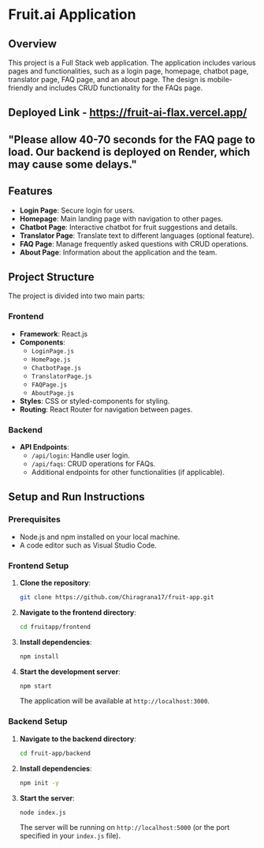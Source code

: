 # Fruit.ai Application

## Overview

This project is a Full Stack web application. The application includes various pages and functionalities, such as a login page, homepage, chatbot page, translator page, FAQ page, and an about page. The design is mobile-friendly and includes CRUD functionality for the FAQs page.

## Deployed Link - https://fruit-ai-flax.vercel.app/
## "Please allow 40-70 seconds for the FAQ page to load. Our backend is deployed on Render, which may cause some delays."

## Features

- **Login Page**: Secure login for users.
- **Homepage**: Main landing page with navigation to other pages.
- **Chatbot Page**: Interactive chatbot for fruit suggestions and details.
- **Translator Page**: Translate text to different languages (optional feature).
- **FAQ Page**: Manage frequently asked questions with CRUD operations.
- **About Page**: Information about the application and the team.

## Project Structure

The project is divided into two main parts:

### Frontend

- **Framework**: React.js
- **Components**:
  - `LoginPage.js`
  - `HomePage.js`
  - `ChatbotPage.js`
  - `TranslatorPage.js`
  - `FAQPage.js`
  - `AboutPage.js`
- **Styles**: CSS or styled-components for styling.
- **Routing**: React Router for navigation between pages.

### Backend

- **API Endpoints**:
  - `/api/login`: Handle user login.
  - `/api/faqs`: CRUD operations for FAQs.
  - Additional endpoints for other functionalities (if applicable).

## Setup and Run Instructions

### Prerequisites

- Node.js and npm installed on your local machine.
- A code editor such as Visual Studio Code.

### Frontend Setup

1. **Clone the repository**:

   ```bash
   git clone https://github.com/Chiragrana17/fruit-app.git
   ```

2. **Navigate to the frontend directory**:

   ```bash
   cd fruitapp/frontend
   ```

3. **Install dependencies**:

   ```bash
   npm install
   ```

4. **Start the development server**:

   ```bash
   npm start
   ```

   The application will be available at `http://localhost:3000`.

### Backend Setup

1. **Navigate to the backend directory**:

   ```bash
   cd fruit-app/backend
   ```

2. **Install dependencies**:

   ```bash
   npm init -y
   ```

3. **Start the server**:

   ```bash
   node index.js
   ```

   The server will be running on `http://localhost:5000` (or the port specified in your `index.js` file).
